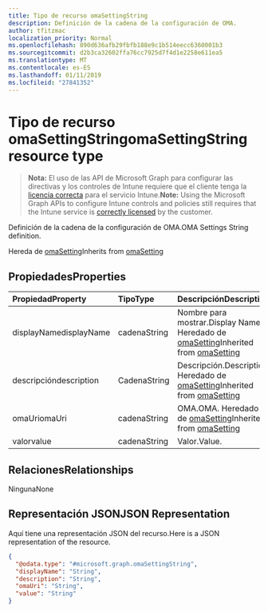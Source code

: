 ```yaml
---
title: Tipo de recurso omaSettingString
description: Definición de la cadena de la configuración de OMA.
author: tfitzmac
localization_priority: Normal
ms.openlocfilehash: 890d636afb29fbfb188e9c1b514eecc6360001b3
ms.sourcegitcommit: d2b3ca32602ffa76cc7925d7f4d1e2258e611ea5
ms.translationtype: MT
ms.contentlocale: es-ES
ms.lasthandoff: 01/11/2019
ms.locfileid: "27841352"
---
```

# <a name="omasettingstring-resource-type"></a><span data-ttu-id="56203-103">Tipo de recurso omaSettingString</span><span class="sxs-lookup"><span data-stu-id="56203-103">omaSettingString resource type</span></span>

> <span data-ttu-id="56203-104">**Nota:** El uso de las API de Microsoft Graph para configurar las directivas y los controles de Intune requiere que el cliente tenga la [licencia correcta](https://go.microsoft.com/fwlink/?linkid=839381) para el servicio Intune.</span><span class="sxs-lookup"><span data-stu-id="56203-104">**Note:** Using the Microsoft Graph APIs to configure Intune controls and policies still requires that the Intune service is [correctly licensed](https://go.microsoft.com/fwlink/?linkid=839381) by the customer.</span></span>

<span data-ttu-id="56203-105">Definición de la cadena de la configuración de OMA.</span><span class="sxs-lookup"><span data-stu-id="56203-105">OMA Settings String definition.</span></span>

<span data-ttu-id="56203-106">Hereda de [omaSetting](../resources/intune-deviceconfig-omasetting.md)</span><span class="sxs-lookup"><span data-stu-id="56203-106">Inherits from [omaSetting](../resources/intune-deviceconfig-omasetting.md)</span></span>

## <a name="properties"></a><span data-ttu-id="56203-107">Propiedades</span><span class="sxs-lookup"><span data-stu-id="56203-107">Properties</span></span>
|<span data-ttu-id="56203-108">Propiedad</span><span class="sxs-lookup"><span data-stu-id="56203-108">Property</span></span>|<span data-ttu-id="56203-109">Tipo</span><span class="sxs-lookup"><span data-stu-id="56203-109">Type</span></span>|<span data-ttu-id="56203-110">Descripción</span><span class="sxs-lookup"><span data-stu-id="56203-110">Description</span></span>|
|:---|:---|:---|
|<span data-ttu-id="56203-111">displayName</span><span class="sxs-lookup"><span data-stu-id="56203-111">displayName</span></span>|<span data-ttu-id="56203-112">cadena</span><span class="sxs-lookup"><span data-stu-id="56203-112">String</span></span>|<span data-ttu-id="56203-113">Nombre para mostrar.</span><span class="sxs-lookup"><span data-stu-id="56203-113">Display Name.</span></span> <span data-ttu-id="56203-114">Heredado de [omaSetting](../resources/intune-deviceconfig-omasetting.md)</span><span class="sxs-lookup"><span data-stu-id="56203-114">Inherited from [omaSetting](../resources/intune-deviceconfig-omasetting.md)</span></span>|
|<span data-ttu-id="56203-115">descripción</span><span class="sxs-lookup"><span data-stu-id="56203-115">description</span></span>|<span data-ttu-id="56203-116">Cadena</span><span class="sxs-lookup"><span data-stu-id="56203-116">String</span></span>|<span data-ttu-id="56203-117">Descripción.</span><span class="sxs-lookup"><span data-stu-id="56203-117">Description.</span></span> <span data-ttu-id="56203-118">Heredado de [omaSetting](../resources/intune-deviceconfig-omasetting.md)</span><span class="sxs-lookup"><span data-stu-id="56203-118">Inherited from [omaSetting](../resources/intune-deviceconfig-omasetting.md)</span></span>|
|<span data-ttu-id="56203-119">omaUri</span><span class="sxs-lookup"><span data-stu-id="56203-119">omaUri</span></span>|<span data-ttu-id="56203-120">cadena</span><span class="sxs-lookup"><span data-stu-id="56203-120">String</span></span>|<span data-ttu-id="56203-121">OMA.</span><span class="sxs-lookup"><span data-stu-id="56203-121">OMA.</span></span> <span data-ttu-id="56203-122">Heredado de [omaSetting](../resources/intune-deviceconfig-omasetting.md)</span><span class="sxs-lookup"><span data-stu-id="56203-122">Inherited from [omaSetting](../resources/intune-deviceconfig-omasetting.md)</span></span>|
|<span data-ttu-id="56203-123">valor</span><span class="sxs-lookup"><span data-stu-id="56203-123">value</span></span>|<span data-ttu-id="56203-124">cadena</span><span class="sxs-lookup"><span data-stu-id="56203-124">String</span></span>|<span data-ttu-id="56203-125">Valor.</span><span class="sxs-lookup"><span data-stu-id="56203-125">Value.</span></span>|

## <a name="relationships"></a><span data-ttu-id="56203-126">Relaciones</span><span class="sxs-lookup"><span data-stu-id="56203-126">Relationships</span></span>
<span data-ttu-id="56203-127">Ninguna</span><span class="sxs-lookup"><span data-stu-id="56203-127">None</span></span>
## <a name="json-representation"></a><span data-ttu-id="56203-128">Representación JSON</span><span class="sxs-lookup"><span data-stu-id="56203-128">JSON Representation</span></span>
<span data-ttu-id="56203-129">Aquí tiene una representación JSON del recurso.</span><span class="sxs-lookup"><span data-stu-id="56203-129">Here is a JSON representation of the resource.</span></span>
<!-- {
  "blockType": "resource",
  "@odata.type": "microsoft.graph.omaSettingString"
}
-->
``` json
{
  "@odata.type": "#microsoft.graph.omaSettingString",
  "displayName": "String",
  "description": "String",
  "omaUri": "String",
  "value": "String"
}
```



